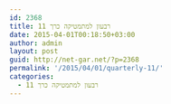 ```yaml
---
id: 2368
title: רבעון למתמטיקה כרך 11
date: 2015-04-01T00:18:50+03:00
author: admin
layout: post
guid: http://net-gar.net/?p=2368
permalink: '/2015/04/01/quarterly-11/'
categories:
  - רבעון למתמטיקה כרך 11
---
```

